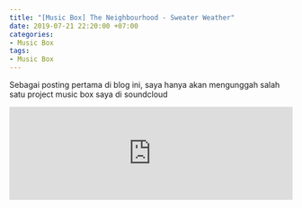 ```yaml
---
title: "[Music Box] The Neighbourhood - Sweater Weather"
date: 2019-07-21 22:20:00 +07:00
categories:
- Music Box
tags:
- Music Box
---
```


Sebagai posting pertama di blog ini, saya hanya akan mengunggah salah satu project music box saya di soundcloud

<iframe width="100%" height="166" scrolling="no" frameborder="no" allow="autoplay" src="https://w.soundcloud.com/player/?url=https%3A//api.soundcloud.com/tracks/273467751&color=%23ff5500&auto_play=true&hide_related=false&show_comments=true&show_user=true&show_reposts=false&show_teaser=true"></iframe>